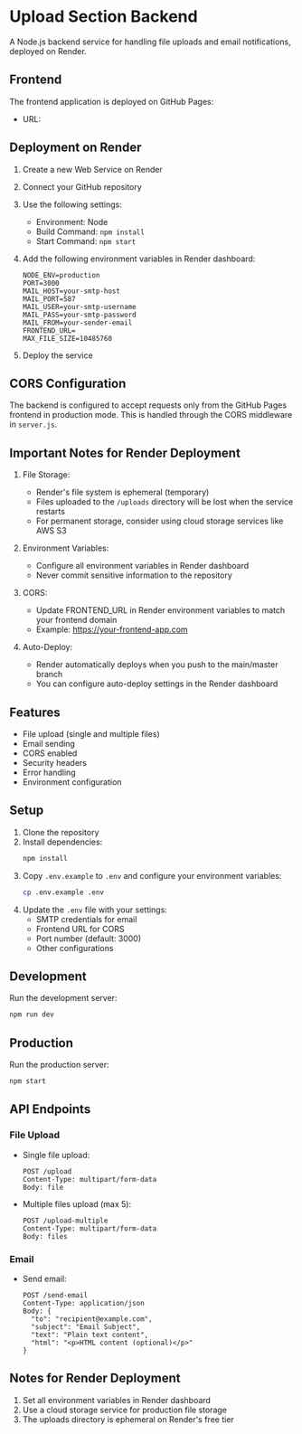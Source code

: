 # Upload Section Backend

A Node.js backend service for handling file uploads and email notifications, deployed on Render.

## Frontend

The frontend application is deployed on GitHub Pages:
- URL: 

## Deployment on Render

1. Create a new Web Service on Render
2. Connect your GitHub repository
3. Use the following settings:
   - Environment: Node
   - Build Command: `npm install`
   - Start Command: `npm start`

4. Add the following environment variables in Render dashboard:
   ```
   NODE_ENV=production
   PORT=3000
   MAIL_HOST=your-smtp-host
   MAIL_PORT=587
   MAIL_USER=your-smtp-username
   MAIL_PASS=your-smtp-password
   MAIL_FROM=your-sender-email
   FRONTEND_URL=
   MAX_FILE_SIZE=10485760
   ```

5. Deploy the service

## CORS Configuration

The backend is configured to accept requests only from the GitHub Pages frontend in production mode. This is handled through the CORS middleware in `server.js`.

## Important Notes for Render Deployment

1. File Storage:
   - Render's file system is ephemeral (temporary)
   - Files uploaded to the `/uploads` directory will be lost when the service restarts
   - For permanent storage, consider using cloud storage services like AWS S3

2. Environment Variables:
   - Configure all environment variables in Render dashboard
   - Never commit sensitive information to the repository

3. CORS:
   - Update FRONTEND_URL in Render environment variables to match your frontend domain
   - Example: https://your-frontend-app.com

4. Auto-Deploy:
   - Render automatically deploys when you push to the main/master branch
   - You can configure auto-deploy settings in the Render dashboard

## Features

- File upload (single and multiple files)
- Email sending
- CORS enabled
- Security headers
- Error handling
- Environment configuration

## Setup

1. Clone the repository
2. Install dependencies:
   ```bash
   npm install
   ```
3. Copy `.env.example` to `.env` and configure your environment variables:
   ```bash
   cp .env.example .env
   ```
4. Update the `.env` file with your settings:
   - SMTP credentials for email
   - Frontend URL for CORS
   - Port number (default: 3000)
   - Other configurations

## Development

Run the development server:
```bash
npm run dev
```

## Production

Run the production server:
```bash
npm start
```

## API Endpoints

### File Upload

- Single file upload:
  ```
  POST /upload
  Content-Type: multipart/form-data
  Body: file
  ```

- Multiple files upload (max 5):
  ```
  POST /upload-multiple
  Content-Type: multipart/form-data
  Body: files
  ```

### Email

- Send email:
  ```
  POST /send-email
  Content-Type: application/json
  Body: {
    "to": "recipient@example.com",
    "subject": "Email Subject",
    "text": "Plain text content",
    "html": "<p>HTML content (optional)</p>"
  }
  ```

## Notes for Render Deployment

1. Set all environment variables in Render dashboard
2. Use a cloud storage service for production file storage
3. The uploads directory is ephemeral on Render's free tier
